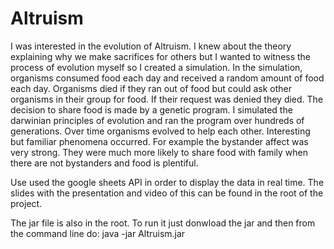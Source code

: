 # Altruism
I was interested in the evolution of Altruism. I knew about the theory explaining why we make sacrifices for others but I wanted to witness the process of evolution myself so I created a simulation. In the simulation, organisms consumed food each day and received a random amount of food each day. Organisms died if they ran out of food but could ask other organisms in their group for food. If their request was denied they died. The decision to share food is made by a genetic program. I simulated the darwinian principles of evolution and ran the program over hundreds of generations. Over time organisms evolved to help each other. Interesting but familiar phenomena occurred. For example the bystander affect was very strong. They were much more likely to share food with family when there are not bystanders and food is plentiful. 


Use used the google sheets API in order to display the data in real time.
The slides with the presentation and video of this can be found in the root of the project. 

The jar file is also in the root. To run it just donwload the jar and then from the command line do:
java -jar Altruism.jar
